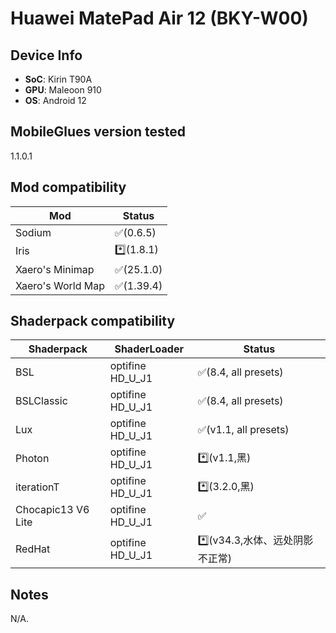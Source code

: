 # Huawei MatePad Air 12 (BKY-W00)

## Device Info

- **SoC**: Kirin T90A
- **GPU**: Maleoon 910
- **OS**: Android 12

## MobileGlues version tested

1.1.0.1

## Mod compatibility

| **Mod**           | **Status** |
| ----------------- | ---------- |
| Sodium            | ✅(0.6.5)  |
| Iris              | \*️⃣(1.8.1) |
| Xaero's Minimap   | ✅(25.1.0) |
| Xaero's World Map | ✅(1.39.4) |

## Shaderpack compatibility

| **Shaderpack**     | **ShaderLoader** | **Status**                      |
| ------------------ | ---------------- | ------------------------------- |
| BSL                | optifine HD_U_J1 | ✅(8.4, all presets)            |
| BSLClassic         | optifine HD_U_J1 | ✅(8.4, all presets)            |
| Lux                | optifine HD_U_J1 | ✅(v1.1, all presets)           |
| Photon             | optifine HD_U_J1 | \*️⃣(v1.1,黑)                    |
| iterationT         | optifine HD_U_J1 | \*️⃣(3.2.0,黑)                   |
| Chocapic13 V6 Lite | optifine HD_U_J1 | ✅                              |
| RedHat             | optifine HD_U_J1 | \*️⃣(v34.3,水体、远处阴影不正常) |

## Notes

N/A.
